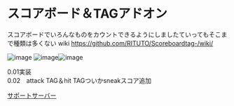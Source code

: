 # スコアボード＆TAGアドオン
スコアボードでいろんなものをカウントできるようにしましたていってもそこまで種類は多くない
wiki
https://github.com/RITUTO/Scoreboardtag-/wiki/

![image](https://github.com/RITUTO/Scoreboardtag-/assets/144442942/cd3393ae-3b95-4fce-a798-2ada1a1a375b)
![image](https://github.com/RITUTO/Scoreboardtag-/assets/144442942/35e549e4-ab5f-4f4d-ba01-2d8fd8408875)![image](https://github.com/RITUTO/Scoreboardtag-/assets/144442942/174970b4-b3b3-4de8-85f2-2dcdf6a06ac9)    

0.01実装    
0.02　attack TAG＆hit TAGついかsneakスコア追加      
 

[サポートサーバー](https://discord.gg/hTTxPMFvYc) 

